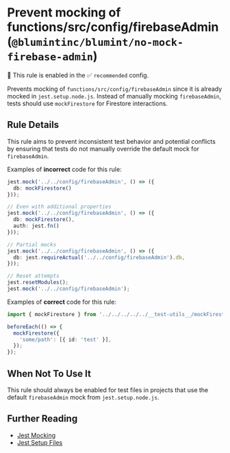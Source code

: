 # Prevent mocking of functions/src/config/firebaseAdmin (`@blumintinc/blumint/no-mock-firebase-admin`)

💼 This rule is enabled in the ✅ `recommended` config.

<!-- end auto-generated rule header -->

Prevents mocking of `functions/src/config/firebaseAdmin` since it is already mocked in `jest.setup.node.js`. Instead of manually mocking `firebaseAdmin`, tests should use `mockFirestore` for Firestore interactions.

## Rule Details

This rule aims to prevent inconsistent test behavior and potential conflicts by ensuring that tests do not manually override the default mock for `firebaseAdmin`.

Examples of **incorrect** code for this rule:

```ts
jest.mock('../../config/firebaseAdmin', () => ({
  db: mockFirestore()
}));

// Even with additional properties
jest.mock('../../config/firebaseAdmin', () => ({
  db: mockFirestore(),
  auth: jest.fn()
}));

// Partial mocks
jest.mock('../../config/firebaseAdmin', () => ({
  db: jest.requireActual('../../config/firebaseAdmin').db,
}));

// Reset attempts
jest.resetModules();
jest.mock('../../config/firebaseAdmin');
```

Examples of **correct** code for this rule:

```ts
import { mockFirestore } from '../../../../../__test-utils__/mockFirestore';

beforeEach(() => {
  mockFirestore({
    'some/path': [{ id: 'test' }],
  });
});
```

## When Not To Use It

This rule should always be enabled for test files in projects that use the default `firebaseAdmin` mock from `jest.setup.node.js`.

## Further Reading

- [Jest Mocking](https://jestjs.io/docs/mock-functions)
- [Jest Setup Files](https://jestjs.io/docs/configuration#setupfiles-array)
